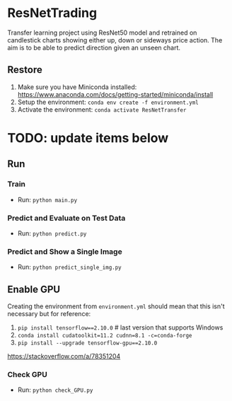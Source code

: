 # ResNetTrading

Transfer learning project using ResNet50 model and retrained on candlestick charts showing either up, down or sideways price action. The aim is to be able to predict direction given an unseen chart.


## Restore
1. Make sure you have Miniconda installed: https://www.anaconda.com/docs/getting-started/miniconda/install
1. Setup the environment: `conda env create -f environment.yml`
1. Activate the environment: `conda activate ResNetTransfer`



# TODO: update items below
## Run
### Train
* Run: `python main.py`

### Predict and Evaluate on Test Data
* Run: `python predict.py`

### Predict and Show a Single Image
* Run: `python predict_single_img.py`

## Enable GPU
Creating the environment from `environment.yml` should mean that this isn't necessary but for reference:
1. `pip install tensorflow==2.10.0` # last version that supports Windows
1. `conda install cudatoolkit=11.2 cudnn=8.1 -c=conda-forge`
1. `pip install --upgrade tensorflow-gpu==2.10.0`

https://stackoverflow.com/a/78351204

### Check GPU
* Run: `python check_GPU.py`
